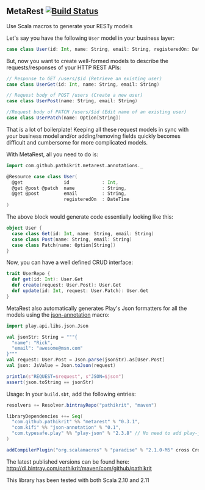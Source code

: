 MetaRest [![Build Status](https://travis-ci.org/pathikrit/metarest.png?branch=master)](http://travis-ci.org/pathikrit/metarest)
--------
Use Scala macros to generate your RESTy models

Let's say you have the following `User` model in your business layer:

```scala
case class User(id: Int, name: String, email: String, registeredOn: DateTime)
```

But, now you want to create well-formed models to describe the requests/responses of your HTTP REST APIs:
```scala
// Response to GET /users/$id (Retrieve an existing user)
case class UserGet(id: Int, name: String, email: String)

// Request body of POST /users (Create a new user)
case class UserPost(name: String, email: String)

//Request body of PATCH /users/$id (Edit name of an existing user)
case class UserPatch(name: Option[String])
```

That is a lot of boilerplate! Keeping all these request models in sync with your business model and/or adding/removing fields quickly becomes difficult and cumbersome for more complicated models.

With MetaRest, all you need to do is:
```scala
import com.github.pathikrit.metarest.annotations._

@Resource case class User(
  @get               id            : Int,
  @get @post @patch  name          : String,
  @get @post         email         : String,
                     registeredOn  : DateTime
)
```

The above block would generate code essentially looking like this:
```scala
object User {
  case class Get(id: Int, name: String, email: String)
  case class Post(name: String, email: String)
  case class Patch(name: Option[String])
}
```

Now, you can have a well defined CRUD interface:
```scala
trait UserRepo {
  def get(id: Int): User.Get
  def create(request: User.Post): User.Get
  def update(id: Int, request: User.Patch): User.Get
}
```

MetaRest also automatically generates Play's Json formatters for all the models using
the [json-annotation](https://github.com/kifi/json-annotation) macro:

```scala
import play.api.libs.json.Json

val jsonStr: String = """{
  "name": "Rick",
  "email": "awesome@msn.com"
}"""
val request: User.Post = Json.parse(jsonStr).as[User.Post]
val json: JsValue = Json.toJson(request)

println(s"REQUEST=$request", s"JSON=$json")
assert(json.toString == jsonStr)
```

Usage: In your `build.sbt`, add the following entries:

```scala
resolvers += Resolver.bintrayRepo("pathikrit", "maven")

libraryDependencies ++= Seq(
  "com.github.pathikrit" %% "metarest" % "0.3.1",
  "com.kifi" %% "json-annotation" % "0.1",
  "com.typesafe.play" %% "play-json" % "2.3.8" // No need to add play-json if you are already using Play 2.1+
)

addCompilerPlugin("org.scalamacros" % "paradise" % "2.1.0-M5" cross CrossVersion.full)
```

The latest published versions can be found here:
http://dl.bintray.com/pathikrit/maven/com/github/pathikrit

This library has been tested with both Scala 2.10 and 2.11
